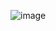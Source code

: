 
![image](https://github.com/ajaykumar0609/az-104/assets/124278389/4c940d8d-c282-4621-a906-769131b8f01d)
